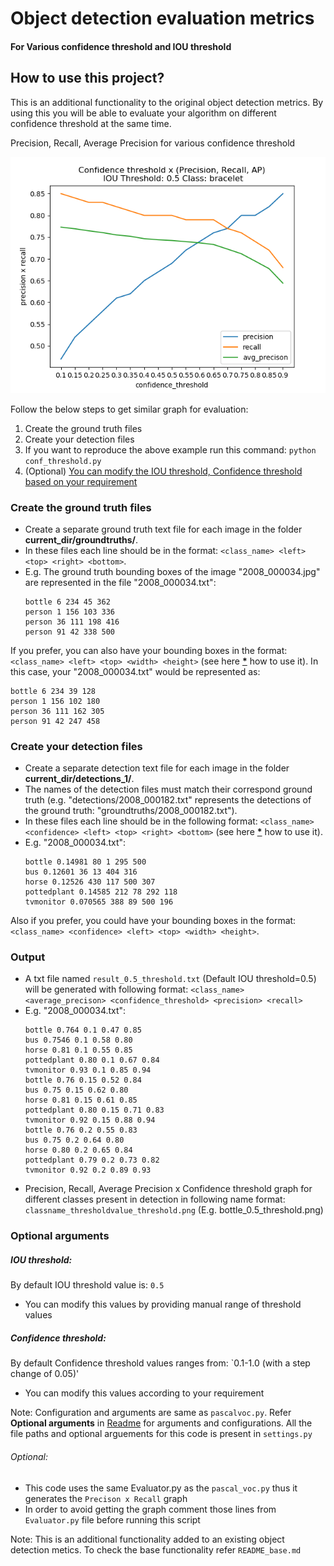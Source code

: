 # Object detection evaluation metrics 
#### For Various confidence threshold and IOU threshold

## How to use this project?

This is an additional functionality to the original object detection metrics. By using this you will be able to evaluate your algorithm on different confidence threshold at the same time.

Precision, Recall, Average Precision for various confidence threshold

<!--- Precision, Recall, Average Precision --->

![Precison, Recall image](results/bracelet_0.5_thershold.png)

Follow the below steps to get similar graph for evaluation:

1. Create the ground truth files
2. Create your detection files
3. If you want to reproduce the above example run this command: `python conf_threshold.py`
4. (Optional) [You can modify the IOU threshold, Confidence threshold based on your requirement](#optional-arguments)


### Create the ground truth files

- Create a separate ground truth text file for each image in the folder **current_dir/groundtruths/**.
- In these files each line should be in the format: `<class_name> <left> <top> <right> <bottom>`.    
- E.g. The ground truth bounding boxes of the image "2008_000034.jpg" are represented in the file "2008_000034.txt":
  ```
  bottle 6 234 45 362
  person 1 156 103 336
  person 36 111 198 416
  person 91 42 338 500
  ```
    
If you prefer, you can also have your bounding boxes in the format: `<class_name> <left> <top> <width> <height>` (see here [**\***](#asterisk) how to use it). In this case, your "2008_000034.txt" would be represented as:
  ```
  bottle 6 234 39 128
  person 1 156 102 180
  person 36 111 162 305
  person 91 42 247 458
  ```

### Create your detection files

- Create a separate detection text file for each image in the folder **current_dir/detections_1/**.
- The names of the detection files must match their correspond ground truth (e.g. "detections/2008_000182.txt" represents the detections of the ground truth: "groundtruths/2008_000182.txt").
- In these files each line should be in the following format: `<class_name> <confidence> <left> <top> <right> <bottom>` (see here [**\***](#asterisk) how to use it).
- E.g. "2008_000034.txt":
    ```
    bottle 0.14981 80 1 295 500
    bus 0.12601 36 13 404 316  
    horse 0.12526 430 117 500 307  
    pottedplant 0.14585 212 78 292 118  
    tvmonitor 0.070565 388 89 500 196
    ```

Also if you prefer, you could have your bounding boxes in the format: `<class_name> <confidence> <left> <top> <width> <height>`.

### Output

- A txt file named `result_0.5_threshold.txt` (Default IOU threshold=0.5) will be generated with following format: `<class_name> <average_precison> <confidence_threshold> <precision> <recall>`
- E.g. "2008_000034.txt":
    ```
    bottle 0.764 0.1 0.47 0.85
    bus 0.7546 0.1 0.58 0.80  
    horse 0.81 0.1 0.55 0.85 
    pottedplant 0.80 0.1 0.67 0.84  
    tvmonitor 0.93 0.1 0.85 0.94
    bottle 0.76 0.15 0.52 0.84
    bus 0.75 0.15 0.62 0.80
    horse 0.81 0.15 0.61 0.85
    pottedplant 0.80 0.15 0.71 0.83
    tvmonitor 0.92 0.15 0.88 0.94
    bottle 0.76 0.2 0.55 0.83 
    bus 0.75 0.2 0.64 0.80
    horse 0.80 0.2 0.65 0.84
    pottedplant 0.79 0.2 0.73 0.82
    tvmonitor 0.92 0.2 0.89 0.93
    ```
- Precision, Recall, Average Precision x Confidence threshold graph for different classes present in detection in following name format: `classname_thresholdvalue_threshold.png` (E.g. bottle_0.5_threshold.png)

<h3 id=optional-arguments> Optional arguments</h3>

##### IOU threshold:

By default IOU threshold value is: `0.5`
- You can modify this values by providing manual range of threshold values

##### Confidence threshold:

By default Confidence threshold values ranges from: `0.1-1.0 (with a step change of 0.05)'
- You can modify this values according to your requirement

Note: Configuration and arguments are same as `pascalvoc.py`. Refer **Optional arguments** in [Readme](README_base.md) for arguments and configurations. 
All the file paths and optional arguements for this code is present in `settings.py` 

###### Optional:

- This code uses the same Evaluator.py as the `pascal_voc.py` thus it generates the `Precison x Recall` graph
- In order to avoid getting the graph comment those lines from `Evaluator.py` file before running this script

Note: This is an additional functionality added to an existing object detection metics. To check the base functionality refer `README_base.md`
